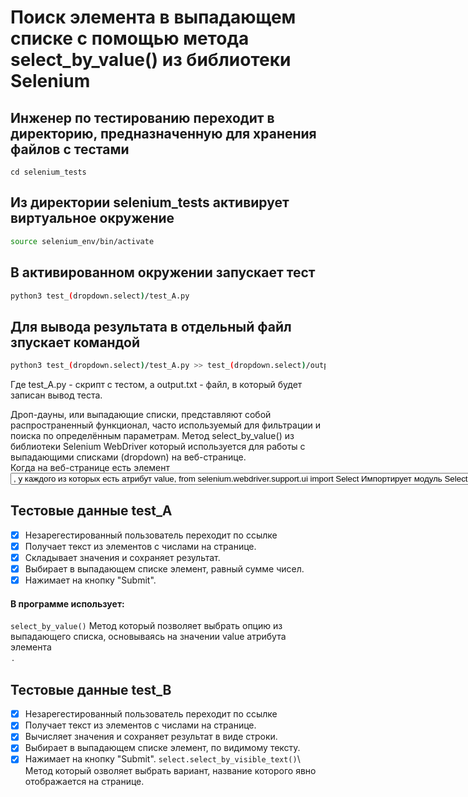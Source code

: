 # Поиск элемента в выпадающем списке с помощью метода select_by_value() из библиотеки Selenium

## Инженер по тестированию переходит в директорию, предназначенную для хранения файлов с тестами
```
cd selenium_tests
```
## Из директории selenium_tests активирует виртуальное окружение
```sh
source selenium_env/bin/activate
```
## В активированном окружении запускает тест 
```sh
python3 test_(dropdown.select)/test_A.py
```
## Для вывода результата в отдельный файл зпускает командой 
```sh
python3 test_(dropdown.select)/test_A.py >> test_(dropdown.select)/output.txt
```
Где test_A.py -  скрипт с тестом, а output.txt - файл, в который будет записан вывод теста.


Дроп-дауны, или выпадающие списки, представляют собой распространенный функционал, часто используемый для фильтрации и поиска по определённым параметрам.
Метод select_by_value() из библиотеки Selenium WebDriver который используется для работы с выпадающими списками (dropdown) на веб-странице. \
Когда на веб-странице есть элемент <select> (выпадающий список) с дочерними элементами <option>, у каждого из которых есть атрибут value, \
```from selenium.webdriver.support.ui import Select``` Импортирует модуль Select который позволяет управлять выпадающими списками на веб-страницах
Пример:
```<label for="dropdown">Выберите элемент из выпадающего списка:</label>```
```<select id="dropdown" class="custom-select">```
```<option selected>--</option>```
```<option value="1">Элемент 1</option>```
```<option value="2">Элемент 2</option>```
```<option value="3">Элемент 3</option>```
```</select>```
Выбирает элемент по значению 1\
```.select_by_value("1")```\
Выбирает элемент с видимым текстом "Элемент 2"\
```select.select_by_visible_text("Элемент 2")```\
Выбирает элемент по индексу, индексация начинается с нуля. \
```.select_by_index(2)```

## Тестовые данные test_A
- [x] Незарегестированный пользователь переходит по ссылке
- [x] Получает текст из элементов с числами на странице.
- [x] Складывает значения и сохраняет результат.
- [x] Выбирает в выпадающем списке элемент, равный сумме чисел.
- [x] Нажимает на кнопку "Submit".
#### В программе использует:
```select_by_value()``` Метод который позволяет выбрать опцию из выпадающего списка, основываясь на значении value атрибута элемента <option>.


## Тестовые данные test_B
- [x] Незарегестированный пользователь переходит по ссылке
- [x] Получает текст из элементов с числами на странице.
- [x] Вычисляет  значения и сохраняет результат в виде строки.
- [x] Выбирает в выпадающем списке элемент, по видимому тексту.
- [x] Нажимает на кнопку "Submit".
```select.select_by_visible_text()```\ Метод который озволяет выбрать вариант, название которого явно отображается на странице.